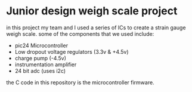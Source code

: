 # **Junior design weigh scale project**


in this project my team and I used a series of ICs to create a strain gauge weigh scale. some of the components that we used include:

- pic24 Microcontroller
- Low dropout voltage regulators  (3.3v & +4.5v)
- charge pump (-4.5v)
- instrumentation amplifier
- 24 bit adc (uses i2c)

the C code in this repository is the microcontroller firmware.
  
